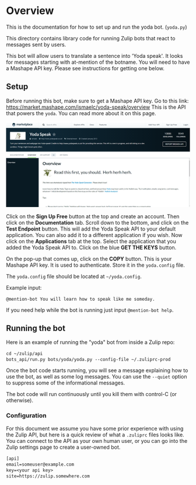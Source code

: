 # Overview

This is the documentation for how to set up and run the yoda bot. (`yoda.py`)

This directory contains library code for running Zulip
bots that react to messages sent by users.

This bot will allow users to translate a sentence into 'Yoda speak'.
It looks for messages starting with at-mention of the botname. You will need to have a
Mashape API key. Please see instructions for getting one below.

## Setup

Before running this bot, make sure to get a Mashape API key.
Go to this link:
<https://market.mashape.com/ismaelc/yoda-speak/overview>
This is the API that powers the `yoda`. You can read more about it
on this page.

![yoda api overview](assets/yoda-speak-api.png)

Click on the **Sign Up Free** button at the top and create
an account. Then click on the **Documentation** tab. Scroll down to the
bottom, and click on the **Test Endpoint** button.
This will add the Yoda Speak API to your default application. You can
also add it to a different application if you wish. Now click on the
**Applications** tab at the top. Select the application that you added
the Yoda Speak API to. Click on the blue **GET THE KEYS** button.

On the pop-up that comes up, click on the **COPY** button.
This is your Mashape API key. It is used
to authenticate. Store it in the `yoda.config` file.

The `yoda.config` file should be located at `~/yoda.config`.

Example input:

    @mention-bot You will learn how to speak like me someday.

If you need help while the bot is running just input `@mention-bot help`.

## Running the bot

Here is an example of running the "yoda" bot from
inside a Zulip repo:

    cd ~/zulip/api
    bots_api/run.py bots/yoda/yoda.py --config-file ~/.zuliprc-prod

Once the bot code starts running, you will see a
message explaining how to use the bot, as well as
some log messages.  You can use the `--quiet` option
to suppress some of the informational messages.

The bot code will run continuously until you kill them with
control-C (or otherwise).

### Configuration

For this document we assume you have some prior experience
with using the Zulip API, but here is a quick review of
what a `.zuliprc` files looks like.  You can connect to the
API as your own human user, or you can go into the Zulip settings
page to create a user-owned bot.

    [api]
    email=someuser@example.com
    key=<your api key>
    site=https://zulip.somewhere.com
